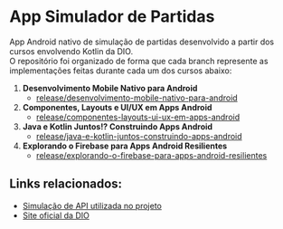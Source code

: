 # App Simulador de Partidas
App Android nativo de simulação de partidas desenvolvido a partir dos cursos envolvendo Kotlin da DIO.  
O repositório foi organizado de forma que cada branch represente as implementações feitas durante cada um dos cursos abaixo:
1. **Desenvolvimento Mobile Nativo para Android**  
   - [release/desenvolvimento-mobile-nativo-para-android](https://github.com/gabriwls/proj-matches-simulator/tree/release/desenvolvimento-mobile-nativo-para-android)
2. **Componentes, Layouts e UI/UX em Apps Android**
   - [release/componentes-layouts-ui-ux-em-apps-android](https://github.com/gabriwls/proj-matches-simulator/tree/release/componentes-layouts-ui-ux-em-apps-android)
3. **Java e Kotlin Juntos!? Construindo Apps Android**
   - [release/java-e-kotlin-juntos-construindo-apps-android](https://github.com/gabriwls/proj-matches-simulator/tree/release/java-e-kotlin-juntos-construindo-apps-android)
4. **Explorando o Firebase para Apps Android Resilientes**
   - [release/explorando-o-firebase-para-apps-android-resilientes](https://github.com/gabriwls/proj-matches-simulator/tree/release/explorando-o-firebase-para-apps-android-resilientes)

## Links relacionados:
- [Simulação de API utilizada no projeto](https://github.com/gabriwls/api-matches-simulator)
- [Site oficial da DIO](https://www.dio.me/)
